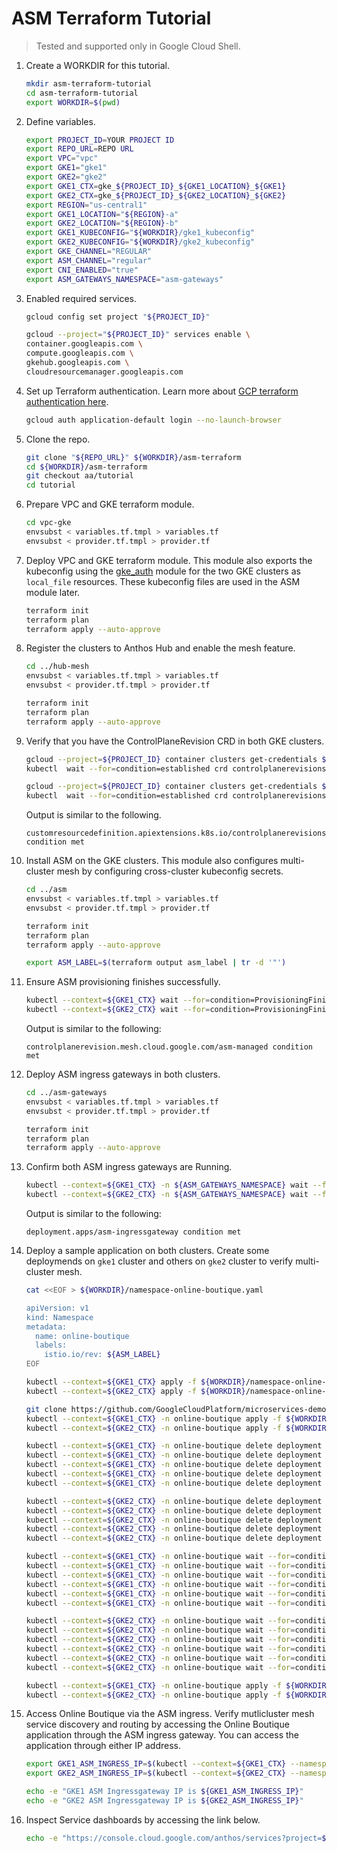 # ASM Terraform Tutorial

> Tested and supported only in Google Cloud Shell.

1.  Create a WORKDIR for this tutorial.

    ```bash
    mkdir asm-terraform-tutorial
    cd asm-terraform-tutorial
    export WORKDIR=$(pwd)
    ```

1.  Define variables.

    ```bash
    export PROJECT_ID=YOUR PROJECT ID
    export REPO_URL=REPO URL
    export VPC="vpc"
    export GKE1="gke1"
    export GKE2="gke2"
    export GKE1_CTX=gke_${PROJECT_ID}_${GKE1_LOCATION}_${GKE1}
    export GKE2_CTX=gke_${PROJECT_ID}_${GKE2_LOCATION}_${GKE2}
    export REGION="us-central1"
    export GKE1_LOCATION="${REGION}-a"
    export GKE2_LOCATION="${REGION}-b"
    export GKE1_KUBECONFIG="${WORKDIR}/gke1_kubeconfig"
    export GKE2_KUBECONFIG="${WORKDIR}/gke2_kubeconfig"
    export GKE_CHANNEL="REGULAR"
    export ASM_CHANNEL="regular"
    export CNI_ENABLED="true"
    export ASM_GATEWAYS_NAMESPACE="asm-gateways"
    ```

1.  Enabled required services.

    ```bash
    gcloud config set project "${PROJECT_ID}"

    gcloud --project="${PROJECT_ID}" services enable \
    container.googleapis.com \
    compute.googleapis.com \
    gkehub.googleapis.com \
    cloudresourcemanager.googleapis.com
    ```

1.  Set up Terraform authentication. Learn more about [GCP terraform authentication here](https://registry.terraform.io/providers/hashicorp/google/latest/docs/guides/provider_reference#authentication).

    ```bash
    gcloud auth application-default login --no-launch-browser
    ```

1.  Clone the repo.

    ```bash
    git clone "${REPO_URL}" ${WORKDIR}/asm-terraform
    cd ${WORKDIR}/asm-terraform
    git checkout aa/tutorial
    cd tutorial
    ```

1.  Prepare VPC and GKE terraform module.

    ```bash
    cd vpc-gke
    envsubst < variables.tf.tmpl > variables.tf
    envsubst < provider.tf.tmpl > provider.tf
    ```

1.  Deploy VPC and GKE terraform module. This module also exports the kubeconfig using the [gke_auth](https://github.com/terraform-google-modules/terraform-google-kubernetes-engine/tree/master/modules/auth) module for the two GKE clusters as `local_file` resources. These kubeconfig files are used in the ASM module later.

    ```bash
    terraform init
    terraform plan
    terraform apply --auto-approve
    ```

1.  Register the clusters to Anthos Hub and enable the mesh feature.

    ```bash
    cd ../hub-mesh
    envsubst < variables.tf.tmpl > variables.tf
    envsubst < provider.tf.tmpl > provider.tf

    terraform init
    terraform plan
    terraform apply --auto-approve
    ```

1.  Verify that you have the ControlPlaneRevision CRD in both GKE clusters.

    ```bash
    gcloud --project=${PROJECT_ID} container clusters get-credentials ${GKE1} --zone ${GKE1_LOCATION}
    kubectl  wait --for=condition=established crd controlplanerevisions.mesh.cloud.google.com --timeout=5m

    gcloud --project=${PROJECT_ID} container clusters get-credentials ${GKE2} --zone ${GKE2_LOCATION}
    kubectl  wait --for=condition=established crd controlplanerevisions.mesh.cloud.google.com --timeout=5m
    ```

    Output is similar to the following.

    ```
    customresourcedefinition.apiextensions.k8s.io/controlplanerevisions.mesh.cloud.google.com condition met
    ```

1.  Install ASM on the GKE clusters. This module also configures multi-cluster mesh by configuring cross-cluster kubeconfig secrets.

    ```bash
    cd ../asm
    envsubst < variables.tf.tmpl > variables.tf
    envsubst < provider.tf.tmpl > provider.tf

    terraform init
    terraform plan
    terraform apply --auto-approve

    export ASM_LABEL=$(terraform output asm_label | tr -d '"')
    ```

1.  Ensure ASM provisioning finishes successfully.

    ```bash
    kubectl --context=${GKE1_CTX} wait --for=condition=ProvisioningFinished controlplanerevision ${ASM_LABEL} -n istio-system --timeout=10m
    kubectl --context=${GKE2_CTX} wait --for=condition=ProvisioningFinished controlplanerevision ${ASM_LABEL} -n istio-system --timeout=10m
    ```

    Output is similar to the following:

    ```
    controlplanerevision.mesh.cloud.google.com/asm-managed condition met
    ```

1.  Deploy ASM ingress gateways in both clusters.

    ```bash
    cd ../asm-gateways
    envsubst < variables.tf.tmpl > variables.tf
    envsubst < provider.tf.tmpl > provider.tf

    terraform init
    terraform plan
    terraform apply --auto-approve
    ```

1.  Confirm both ASM ingress gateways are Running.

    ```bash
    kubectl --context=${GKE1_CTX} -n ${ASM_GATEWAYS_NAMESPACE} wait --for=condition=available --timeout=5m deployment asm-ingressgateway
    kubectl --context=${GKE2_CTX} -n ${ASM_GATEWAYS_NAMESPACE} wait --for=condition=available --timeout=5m deployment asm-ingressgateway
    ```

    Output is similar to the following:

    ```
    deployment.apps/asm-ingressgateway condition met
    ```

1.  Deploy a sample application on both clusters. Create some deploymends on `gke1` cluster and others on `gke2` cluster to verify multi-cluster mesh.

    ```bash
    cat <<EOF > ${WORKDIR}/namespace-online-boutique.yaml

    apiVersion: v1
    kind: Namespace
    metadata:
      name: online-boutique
      labels:
        istio.io/rev: ${ASM_LABEL}
    EOF

    kubectl --context=${GKE1_CTX} apply -f ${WORKDIR}/namespace-online-boutique.yaml
    kubectl --context=${GKE2_CTX} apply -f ${WORKDIR}/namespace-online-boutique.yaml

    git clone https://github.com/GoogleCloudPlatform/microservices-demo.git ${WORKDIR}/online-boutique
    kubectl --context=${GKE1_CTX} -n online-boutique apply -f ${WORKDIR}/online-boutique/release/kubernetes-manifests.yaml
    kubectl --context=${GKE2_CTX} -n online-boutique apply -f ${WORKDIR}/online-boutique/release/kubernetes-manifests.yaml

    kubectl --context=${GKE1_CTX} -n online-boutique delete deployment adservice
    kubectl --context=${GKE1_CTX} -n online-boutique delete deployment cartservice
    kubectl --context=${GKE1_CTX} -n online-boutique delete deployment redis-cart
    kubectl --context=${GKE1_CTX} -n online-boutique delete deployment currencyservice
    kubectl --context=${GKE1_CTX} -n online-boutique delete deployment emailservice

    kubectl --context=${GKE2_CTX} -n online-boutique delete deployment paymentservice
    kubectl --context=${GKE2_CTX} -n online-boutique delete deployment productcatalogservice
    kubectl --context=${GKE2_CTX} -n online-boutique delete deployment shippingservice
    kubectl --context=${GKE2_CTX} -n online-boutique delete deployment checkoutservice
    kubectl --context=${GKE2_CTX} -n online-boutique delete deployment recommendationservice

    kubectl --context=${GKE1_CTX} -n online-boutique wait --for=condition=available --timeout=5m deployment frontend
    kubectl --context=${GKE1_CTX} -n online-boutique wait --for=condition=available --timeout=5m deployment paymentservice
    kubectl --context=${GKE1_CTX} -n online-boutique wait --for=condition=available --timeout=5m deployment productcatalogservice
    kubectl --context=${GKE1_CTX} -n online-boutique wait --for=condition=available --timeout=5m deployment shippingservice
    kubectl --context=${GKE1_CTX} -n online-boutique wait --for=condition=available --timeout=5m deployment recommendationservice
    kubectl --context=${GKE1_CTX} -n online-boutique wait --for=condition=available --timeout=5m deployment checkoutservice

    kubectl --context=${GKE2_CTX} -n online-boutique wait --for=condition=available --timeout=5m deployment frontend
    kubectl --context=${GKE2_CTX} -n online-boutique wait --for=condition=available --timeout=5m deployment adservice
    kubectl --context=${GKE2_CTX} -n online-boutique wait --for=condition=available --timeout=5m deployment cartservice
    kubectl --context=${GKE2_CTX} -n online-boutique wait --for=condition=available --timeout=5m deployment currencyservice
    kubectl --context=${GKE2_CTX} -n online-boutique wait --for=condition=available --timeout=5m deployment emailservice
    kubectl --context=${GKE2_CTX} -n online-boutique wait --for=condition=available --timeout=5m deployment redis-cart

    kubectl --context=${GKE1_CTX} -n online-boutique apply -f ${WORKDIR}/asm-terraform/tutorial/online-boutique/asm-manifests.yaml
    kubectl --context=${GKE2_CTX} -n online-boutique apply -f ${WORKDIR}/asm-terraform/tutorial/online-boutique/asm-manifests.yaml
    ```

1.  Access Online Boutique via the ASM ingress. Verify mutlicluster mesh service discovery and routing by accessing the Online Boutique application through the ASM ingress gateway. You can access the application through either IP address.

    ```bash
    export GKE1_ASM_INGRESS_IP=$(kubectl --context=${GKE1_CTX} --namespace ${ASM_GATEWAYS_NAMESPACE} get svc asm-ingressgateway -o jsonpath={.status.loadBalancer.ingress..ip})
    export GKE2_ASM_INGRESS_IP=$(kubectl --context=${GKE2_CTX} --namespace ${ASM_GATEWAYS_NAMESPACE} get svc asm-ingressgateway -o jsonpath={.status.loadBalancer.ingress..ip})

    echo -e "GKE1 ASM Ingressgateway IP is ${GKE1_ASM_INGRESS_IP}"
    echo -e "GKE2 ASM Ingressgateway IP is ${GKE2_ASM_INGRESS_IP}"
    ```

1.  Inspect Service dashboards by accessing the link below.

    ```bash
    echo -e "https://console.cloud.google.com/anthos/services?project=${PROJECT_ID}"
    ```
